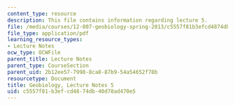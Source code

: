 ```yaml
---
content_type: resource
description: This file contains information regarding lecture 5.
file: /media/courses/12-007-geobiology-spring-2013/c5557f81b3efcd4874db40d78ad470e5_MIT12_007S13_Lec5.pdf
file_type: application/pdf
learning_resource_types:
- Lecture Notes
ocw_type: OCWFile
parent_title: Lecture Notes
parent_type: CourseSection
parent_uid: 2b12ee57-7998-8ca8-87b9-54a54652f78b
resourcetype: Document
title: Geobiology, Lecture Notes 5
uid: c5557f81-b3ef-cd48-74db-40d78ad470e5
---
```

